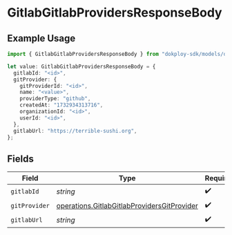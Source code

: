 # GitlabGitlabProvidersResponseBody

## Example Usage

```typescript
import { GitlabGitlabProvidersResponseBody } from "dokploy-sdk/models/operations";

let value: GitlabGitlabProvidersResponseBody = {
  gitlabId: "<id>",
  gitProvider: {
    gitProviderId: "<id>",
    name: "<value>",
    providerType: "github",
    createdAt: "1732934313716",
    organizationId: "<id>",
    userId: "<id>",
  },
  gitlabUrl: "https://terrible-sushi.org",
};
```

## Fields

| Field                                                                                                      | Type                                                                                                       | Required                                                                                                   | Description                                                                                                |
| ---------------------------------------------------------------------------------------------------------- | ---------------------------------------------------------------------------------------------------------- | ---------------------------------------------------------------------------------------------------------- | ---------------------------------------------------------------------------------------------------------- |
| `gitlabId`                                                                                                 | *string*                                                                                                   | :heavy_check_mark:                                                                                         | N/A                                                                                                        |
| `gitProvider`                                                                                              | [operations.GitlabGitlabProvidersGitProvider](../../models/operations/gitlabgitlabprovidersgitprovider.md) | :heavy_check_mark:                                                                                         | N/A                                                                                                        |
| `gitlabUrl`                                                                                                | *string*                                                                                                   | :heavy_check_mark:                                                                                         | N/A                                                                                                        |